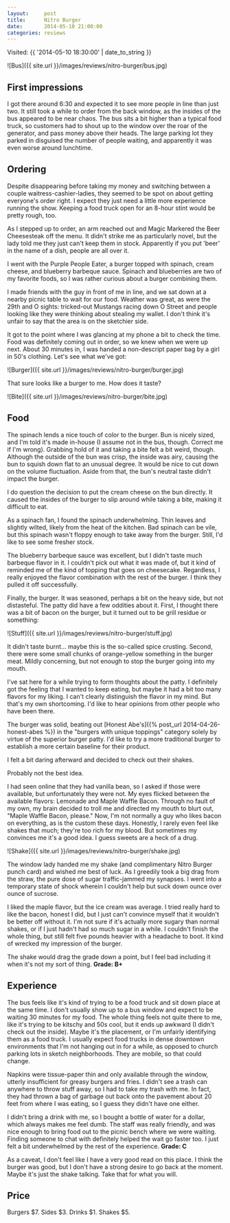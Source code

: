 ```yaml
---
layout:     post
title:      Nitro Burger
date:       2014-05-10 21:00:00
categories: reviews
---
```


Visited: {{ '2014-05-10 18:30:00' | date_to_string }}

![Bus]({{ site.url }}/images/reviews/nitro-burger/bus.jpg)

First impressions
-----------------

I got there around 6:30 and expected it to see more people in line than just two. It still took a while to order from the back window, as the insides of the bus appeared to be near chaos. The bus sits a bit higher than a typical food truck, so customers had to shout up to the window over the roar of the generator, and pass money above their heads. The large parking lot they parked in disguised the number of people waiting, and apparently it was even worse around lunchtime.

Ordering
--------
Despite disappearing before taking my money and switching between a couple waitress-cashier-ladies, they seemed to be spot on about getting everyone's order right. I expect they just need a little more experience running the show. Keeping a food truck open for an 8-hour stint would be pretty rough, too.

As I stepped up to order, an arm reached out and Magic Markered the Beer Cheesesteak off the menu. It didn't strike me as particularly novel, but the lady told me they just can't keep them in stock. Apparently if you put 'beer' in the name of a dish, people are all over it.

I went with the Purple People Eater, a burger topped with spinach, cream cheese, and blueberry barbeque sauce. Spinach and blueberries are two of my favorite foods, so I was rather curious about a burger combining them.

I made friends with the guy in front of me in line, and we sat down at a nearby picnic table to wait for our food. Weather was great, as were the 29th and O sights: tricked-out Mustangs racing down O Street and people looking like they were thinking about stealing my wallet. I don't think it's unfair to say that the area is on the sketchier side.

It got to the point where I was glancing at my phone a bit to check the time. Food was definitely coming out in order, so we knew when we were up next. About 30 minutes in, I was handed a non-descript paper bag by a girl in 50's clothing. Let's see what we've got:

![Burger]({{ site.url }}/images/reviews/nitro-burger/burger.jpg)

That sure looks like a burger to me. How does it taste?

![Bite]({{ site.url }}/images/reviews/nitro-burger/bite.jpg)

Food
----

The spinach lends a nice touch of color to the burger. Bun is nicely sized, and I'm told it's made in-house (I assume not in the bus, though. Correct me if I'm wrong). Grabbing hold of it and taking a bite felt a bit weird, though. Although the outside of the bun was crisp, the inside was airy, causing the bun to squish down flat to an unusual degree. It would be nice to cut down on the volume fluctuation. Aside from that, the bun's neutral taste didn't impact the burger.

I do question the decision to put the cream cheese on the bun directly. It caused the insides of the burger to slip around while taking a bite, making it difficult to eat.

As a spinach fan, I found the spinach underwhelming. Thin leaves and slightly wilted, likely from the heat of the kitchen. Bad spinach can be vile, but this spinach wasn't floppy enough to take away from the burger. Still, I'd like to see some fresher stock.

The blueberry barbeque sauce was excellent, but I didn't taste much barbeque flavor in it. I couldn't pick out what it was made of, but it kind of reminded me of the kind of topping that goes on cheesecake. Regardless, I really enjoyed the flavor combination with the rest of the burger. I think they pulled it off successfully.

Finally, the burger. It was seasoned, perhaps a bit on the heavy side, but not distasteful. The patty did have a few oddities about it. First, I thought there was a bit of bacon on the burger, but it turned out to be grill residue or something:

![Stuff]({{ site.url }}/images/reviews/nitro-burger/stuff.jpg)

It didn't taste burnt... maybe this is the so-called spice crusting. Second, there were some small chunks of orange-yellow something in the burger meat. Mildly concerning, but not enough to stop the burger going into my mouth.

I've sat here for a while trying to form thoughts about the patty. I definitely got the feeling that I wanted to keep eating, but maybe it had a bit too many flavors for my liking. I can't clearly distinguish the flavor in my mind. But that's my own shortcoming. I'd like to hear opinions from other people who have been there.

The burger was solid, beating out [Honest Abe's]({% post_url 2014-04-26-honest-abes %}) in the "burgers with unique toppings" category solely by virtue of the superior burger patty. I'd like to try a more traditional burger to establish a more certain baseline for their product.

I felt a bit daring afterward and decided to check out their shakes.

Probably not the best idea.

I had seen online that they had vanilla bean, so I asked if those were available, but unfortunately they were not. My eyes flicked between the available flavors: Lemonade and Maple Waffle Bacon. Through no fault of my own, my brain decided to troll me and directed my mouth to blurt out, "Maple Waffle Bacon, please." Now, I'm not normally a guy who likes bacon on everything, as is the custom these days. Honestly, I rarely even feel like shakes that much; they're too rich for my blood. But sometimes my convinces me it's a good idea. I guess sweets are a heck of a drug.

![Shake]({{ site.url }}/images/reviews/nitro-burger/shake.jpg)

The window lady handed me my shake (and complimentary Nitro Burger punch card) and wished me best of luck. As I greedily took a big drag from the straw, the pure dose of sugar traffic-jammed my synapses. I went into a temporary state of shock wherein I couldn't help but suck down ounce over ounce of sucrose.

I liked the maple flavor, but the ice cream was average. I tried really hard to like the bacon, honest I did, but I just can't convince myself that it wouldn't be better off without it. I'm not sure if it's actually more sugary than normal shakes, or if I just hadn't had so much sugar in a while. I couldn't finish the whole thing, but still felt five pounds heavier with a headache to boot. It kind of wrecked my impression of the burger.

The shake would drag the grade down a point, but I feel bad including it when it's not my sort of thing. **Grade: B+**

Experience
----------
The bus feels like it's kind of trying to be a food truck and sit down place at the same time. I don't usually show up to a bus window and expect to be waiting 30 minutes for my food. The whole thing feels not quite there to me, like it's trying to be kitschy and 50s cool, but it ends up awkward (I didn't check out the inside). Maybe it's the placement, or I'm unfairly identifying them as a food truck. I usually expect food trucks in dense downtown environments that I'm not hanging out in for a while, as opposed to church parking lots in sketch neighborhoods. They are mobile, so that could change.

Napkins were tissue-paper thin and only available through the window, utterly insufficient for greasy burgers and fries. I didn't see a trash can anywhere to throw stuff away, so I had to take my trash with me. In fact, they had thrown a bag of garbage out back onto the pavement about 20 feet from where I was eating, so I guess they didn't have one either.

I didn't bring a drink with me, so I bought a bottle of water for a dollar, which always makes me feel dumb. The staff was really friendly, and was nice enough to bring food out to the picnic bench where we were waiting. Finding someone to chat with definitely helped the wait go faster too. I just felt a bit underwhelmed by the rest of the experience. **Grade: C**

As a caveat, I don't feel like I have a very good read on this place. I think the burger was good, but I don't have a strong desire to go back at the moment. Maybe it's just the shake talking. Take that for what you will.

Price
-----
Burgers $7. Sides $3. Drinks $1. Shakes $5.